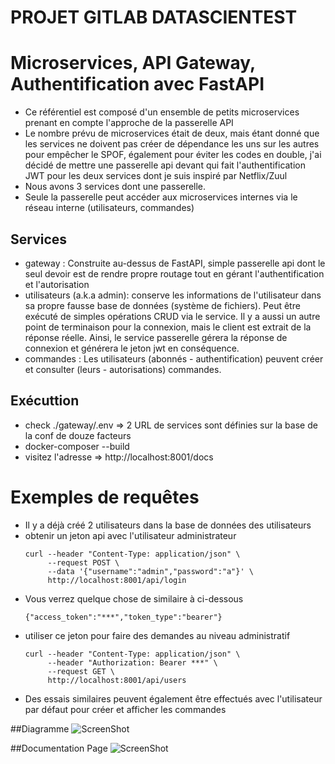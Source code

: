 # PROJET GITLAB DATASCIENTEST


# Microservices, API Gateway, Authentification avec FastAPI

- Ce référentiel est composé d'un ensemble de petits microservices prenant en compte l'approche de la passerelle API
- Le nombre prévu de microservices était de deux, mais étant donné que les services
   ne doivent pas créer de dépendance les uns sur les autres pour empêcher le SPOF, également pour éviter les codes en double,
   j'ai décidé de mettre une passerelle api devant qui fait l'authentification JWT pour les deux services
   dont je suis inspiré par Netflix/Zuul
- Nous avons 3 services dont une passerelle.
- Seule la passerelle peut accéder aux microservices internes via le réseau interne (utilisateurs, commandes)

## Services

- gateway : Construite au-dessus de FastAPI, simple passerelle api dont le seul devoir est de rendre propre
   routage tout en gérant l'authentification et l'autorisation
- utilisateurs (a.k.a admin): conserve les informations de l'utilisateur dans sa propre fausse base de données (système de fichiers).
   Peut être exécuté de simples opérations CRUD via le service. Il y a aussi un autre
   point de terminaison pour la connexion, mais le client est extrait de la réponse réelle. Ainsi, le service passerelle
   gérera la réponse de connexion et générera le jeton jwt en conséquence.
- commandes : Les utilisateurs (abonnés - authentification) peuvent créer et consulter (leurs - autorisations) commandes.

## Exécuttion
- check ./gateway/.env => 2 URL de services sont définies sur la base de la conf de douze facteurs
- docker-composer --build
- visitez l'adresse => http://localhost:8001/docs

# Exemples de requêtes
- Il y a déjà créé 2 utilisateurs dans la base de données des utilisateurs
- obtenir un jeton api avec l'utilisateur administrateur
  ```
  curl --header "Content-Type: application/json" \
       --request POST \
       --data '{"username":"admin","password":"a"}' \
       http://localhost:8001/api/login
  ```
- Vous verrez quelque chose de similaire à ci-dessous
  ```
  {"access_token":"***","token_type":"bearer"}
  ```
- utiliser ce jeton pour faire des demandes au niveau administratif
  ```
  curl --header "Content-Type: application/json" \
       --header "Authorization: Bearer ***" \
       --request GET \
       http://localhost:8001/api/users
  ```
- Des essais similaires peuvent également être effectués avec l'utilisateur par défaut pour créer et afficher les commandes


##Diagramme
![ScreenShot](https://github.com/DataScientest/gitlab_devops_exams/blob/main/diagram.png)

##Documentation Page
![ScreenShot](https://raw.github.com/baranbartu/microservices-with-fastapi/master/docs.png)
